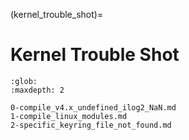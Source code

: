 (kernel_trouble_shot)=
# Kernel Trouble Shot

```{toctree}
:glob:
:maxdepth: 2

0-compile_v4.x_undefined_ilog2_NaN.md
1-compile_linux_modules.md
2-specific_keyring_file_not_found.md
```
